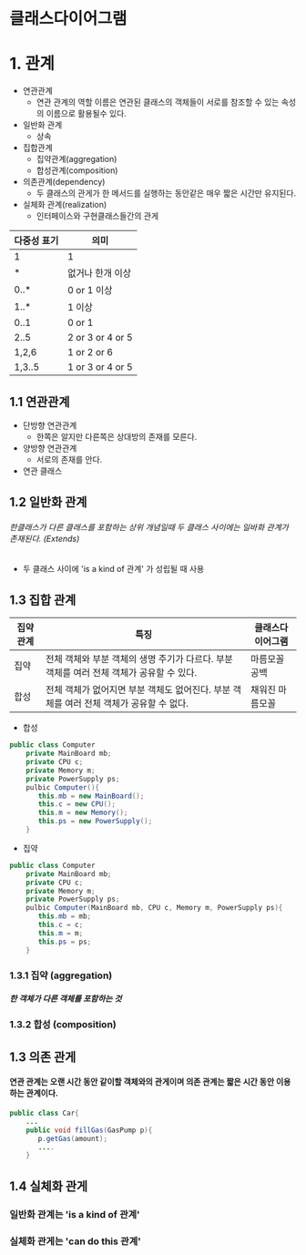 # 클래스다이어그램

# 1. 관계
* 연관관계
    * 연관 관계의 역할 이름은 연관된 클래스의 객체들이 서로를 참조할 수 있는 속성의 이름으로 활용될수 있다.
* 일반화 관계
    * 상속
* 집합관계
    * 집약관계(aggregation)
    * 합성관계(composition)
* 의존관계(dependency)
    * 두 클래스의 관게가 한 메서드를 실행하는 동안같은 매우 짧은 시간만 유지된다.
* 실체화 관계(realization)
    * 인터페이스와 구현클래스들간의 관게

| 다중성 표기 | 의미 |
|--------|--------|
|  1      |    1    |
|  *      |    없거나 한개 이상    |
|  0..*      |    0 or 1 이상    |
|  1..*   |    1 이상    |
|  0..1      |    0 or 1    |
|  2..5      |    2 or 3 or 4 or 5    |
|  1,2,6     |    1 or 2 or 6    |
|  1,3..5     |    1 or 3 or 4 or 5    |

## 1.1 연관관계 
* 단방향 연관관계
	* 한쪽은 알지만 다른쪽은 상대방의 존재를 모른다.
* 양방향 연관관계
	* 서로의 존재를 안다.
* 연관 클래스

## 1.2 일반화 관계
###### 한클래스가  다른 클래스를 포함하는 상위 개념일때 두 클래스 사이에는 일바화 관계가 존재된다. (Extends)
* 두 클래스 사이에 'is a kind of 관계' 가 성립될 때 사용

## 1.3 집합 관계
| 집약관계 | 특징 | 클래스다이어그램|
|--------|--------| ------|
| 집약       |  전체 객체와 부분 객체의 생명 주기가 다르다. 부분 객체를 여러 전체 객체가 공유할 수 있다.| 마름모꼴 공백 |
| 합성       |  전체 객체가 없어지면 부분 객체도 없어진다. 부분 객체를 여러 전체 객체가 공유할 수 없다.| 채워진 마름모꼴 |

* 합성
```java 
public class Computer
	private MainBoard mb;
    private CPU c;
    private Memory m;
    private PowerSupply ps;
    pulbic Computer(){
       this.mb = new MainBoard();
       this.c = new CPU();
       this.m = new Memory();
       this.ps = new PowerSupply();
    }
```
* 집약
```java
public class Computer
	private MainBoard mb;
    private CPU c;
    private Memory m;
    private PowerSupply ps;
    pulbic Computer(MainBoard mb, CPU c, Memory m, PowerSupply ps){
       this.mb = mb;
       this.c = c;
       this.m = m;
       this.ps = ps;
    }
```


### 1.3.1 집약 (aggregation)
##### 한 객체가 다른 객체를 포함하는 것
### 1.3.2 합성 (composition)

## 1.3 의존 관게
#### 연관 관계는 오랜 시간 동안 같이할 객체와의 관게이며 의존 관계는 짧은 시간 동안 이용하는 관계이다.
```java
public class Car{
	...
    public void fillGas(GasPump p){
       p.getGas(amount);
       ....
    }
```


## 1.4 실체화 관게
### 일반화 관계는 'is a kind of 관계'
### 실체화 관게는 'can do this 관계'
